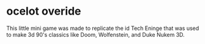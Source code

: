 # ocelot overide
 This little mini game was made to replicate the id Tech Eninge that was used to make 3d 90's classics like Doom, Wolfenstein, and Duke Nukem 3D.

